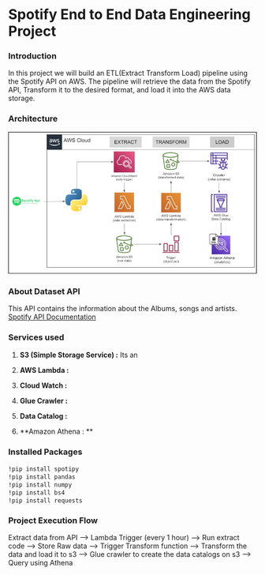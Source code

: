 # Spotify End to End Data Engineering Project

### Introduction
In this project we will build an ETL(Extract Transform Load) pipeline using the Spotify API on AWS. The pipeline will retrieve the data from the Spotify API, Transform it to the desired format, and load it into the AWS data storage.

### Architecture
![Architecture diagram](https://github.com/sreedharchalavadi/spotify-etl-de-prj/blob/main/spotify_de_architecture_diagram.png)

### About Dataset API
This API contains the information about the Albums, songs and artists.
[Spotify API Documentation](https://developer.spotify.com/documentation/web-api)

### Services used
1. **S3 (Simple Storage Service) :** Its an
   
2. **AWS Lambda :**

3. **Cloud Watch :**

4. **Glue Crawler :**

5. **Data  Catalog :** 

6. **Amazon Athena : **

### Installed Packages

```
!pip install spotipy
!pip install pandas
!pip install numpy
!pip install bs4
!pip install requests
```

### Project Execution Flow
Extract data from API  --> Lambda Trigger (every 1 hour) --> Run extract code --> Store Raw data --> Trigger Transform function --> Transform the data and load it to s3 --> Glue crawler to create the data catalogs on s3 --> Query using Athena
